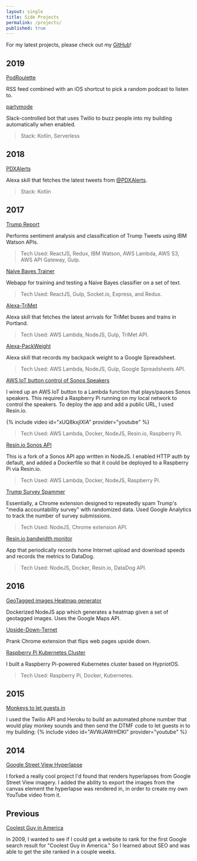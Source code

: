 ```yaml
---
layout: single
title: Side Projects
permalink: /projects/
published: true
---
```


For my latest projects, please check out my [GitHub](https://github.com/davidmerrick)!

## 2019

[PodRoulette](https://github.com/davidmerrick/podroulette)

RSS feed combined with an iOS shortcut to pick a random podcast to listen to.

[partymode](https://github.com/davidmerrick/partymode)

Slack-controlled bot that uses Twilio to buzz people into my building automatically when enabled.

> Stack: Kotlin, Serverless

## 2018

[PDXAlerts](https://github.com/davidmerrick/PDXAlerts)

Alexa skill that fetches the latest tweets from [@PDXAlerts](https://twitter.com/pdxalerts).

> Stack: Kotlin

## 2017

[Trump Report](https://tr.davidmerrick.me/)

Performs sentiment analysis and classification of Trump Tweets using IBM Watson APIs.

> Tech Used: ReactJS, Redux, IBM Watson, AWS Lambda, AWS S3, AWS API Gateway, Gulp.

[Naive Bayes Trainer](https://github.com/davidmerrick/Naive-Bayes-Trainer)

Webapp for training and testing a Naive Bayes classifier on a set of text.

> Tech Used: ReactJS, Gulp, Socket.io, Express, and Redux.

[Alexa-TriMet](https://www.davidmerrick.me/2017/04/26/alexa-skill-for-trimet-arrivals/)

Alexa skill that fetches the latest arrivals for TriMet buses and trains in Portland.

> Tech Used: AWS Lambda, NodeJS, Gulp, TriMet API.

[Alexa-PackWeight](https://github.com/davidmerrick/alexa-pack-weight)

Alexa skill that records my backpack weight to a Google Spreadsheet.

> Tech Used: AWS Lambda, NodeJS, Gulp, Google Spreadsheets API.

[AWS IoT button control of Sonos Speakers](https://youtu.be/xUQ8kxjlXlA)

I wired up an AWS IoT button to a Lambda function that plays/pauses Sonos speakers.
This required a Raspberry Pi running on my local network to control the speakers.
To deploy the app and add a public URL, I used Resin.io.

{% include video id="xUQ8kxjlXlA" provider="youtube" %}

> Tech Used: AWS Lambda, Docker, NodeJS, Resin.io, Raspberry Pi.

[Resin.io Sonos API](https://github.com/davidmerrick/rpi-node-sonos-http-api)

This is a fork of a Sonos API app written in NodeJS. I enabled HTTP auth by default, and
added a Dockerfile so that it could be deployed to a Raspberry Pi via Resin.io.

> Tech Used: AWS Lambda, Docker, NodeJS, Raspberry Pi.

[Trump Survey Spammer](https://github.com/davidmerrick/trump-survey-spammer)

Essentially, a Chrome extension designed to repeatedly spam Trump's "media accountability survey"
with randomized data. Used Google Analytics to track the number of survey submissions.

> Tech Used: NodeJS, Chrome extension API.

[Resin.io bandwidth monitor](https://www.davidmerrick.me/2017/04/17/monitoring-your-internet-speed-with-resin-io-and-datadog/)

App that periodically records home Internet upload and download speeds and records the metrics to DataDog.

> Tech Used: NodeJS, Docker, Resin.io, DataDog API.

## 2016

[GeoTagged images Heatmap generator](https://www.davidmerrick.me/2016/10/30/how-to-generate-heatmaps-from-geotagged-images/)

Dockerized NodeJS app which generates a heatmap given a set of geotagged images.
Uses the Google Maps API.

[Upside-Down-Ternet](https://github.com/davidmerrick/Upside-Down-Ternet)

Prank Chrome extension that flips web pages upside down.

[Raspberry Pi Kubernetes Cluster](https://www.davidmerrick.me/2016/02/16/building-a-raspberry-pi-powered-kubernetes-cluster/)

I built a Raspberry Pi-powered Kubernetes cluster based on HypriotOS.

> Tech Used: Raspberry Pi, Docker, Kubernetes.

## 2015

[Monkeys to let guests in](https://www.youtube.com/watch?v=AVWJAWrHDKI)

I used the Twilio API and Heroku to build an automated phone number that would play
monkey sounds and then send the DTMF code to let guests in to my building:
{% include video id="AVWJAWrHDKI" provider="youtube" %}

## 2014

[Google Street View Hyperlapse](https://github.com/davidmerrick/Street-View-Hyperlapse)

I forked a really cool project I'd found that renders hyperlapses from Google Street View imagery.
I added the ability to export the images from the canvas element the hyperlapse was rendered in,
in order to create my own YouTube video from it.

## Previous

[Coolest Guy in America](https://coolestguyinamerica.com/)

In 2009, I wanted to see if I could get a website to rank for the first Google search result for
"Coolest Guy in America." So I learned about SEO and was able to get the site ranked in a couple weeks.
